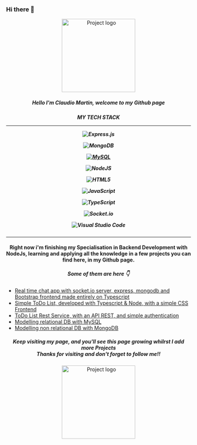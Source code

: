 <h3>Hi there 👋</h3>


<p align="center"> <img width=200px height=200px src="https://media.giphy.com/media/du3J3cXyzhj75IOgvA/giphy.gif?cid=790b76111k8zbk2mdw2sywcxzgo741jfzi5ao0q51rfafmj7&ep=v1_gifs_search&rid=giphy.gif&ct=g" alt="Project logo"></p>

<h5 align="center">Hello I'm Claudio Martin, welcome to my Github page</h5>

<h5 align="center"> MY TECH STACK

----

![Express.js](https://img.shields.io/badge/express.js-%23404d59.svg?style=for-the-badge&logo=express&logoColor=%2361DAFB)

![MongoDB](https://img.shields.io/badge/-MongoDB-13aa52?style=for-the-badge&logo=mongodb&logoColor=white)

[![MySQL](https://img.shields.io/badge/MySQL-005C84?style=for-the-badge&logo=mysql&logoColor=white)](https://www.mysql.com/)

![NodeJS](https://img.shields.io/badge/node.js-6DA55F?style=for-the-badge&logo=node.js&logoColor=white)

![HTML5](https://img.shields.io/badge/html5-%23E34F26.svg?style=for-the-badge&logo=html5&logoColor=white)

![JavaScript](https://img.shields.io/badge/javascript-%23323330.svg?style=for-the-badge&logo=javascript&logoColor=%23F7DF1E)

![TypeScript](https://img.shields.io/badge/typescript-%23007ACC.svg?style=for-the-badge&logo=typescript&logoColor=white)

![Socket.io](https://img.shields.io/badge/socket.io-v4.7.5-green)

![Visual Studio Code](https://img.shields.io/badge/Visual%20Studio%20Code-0078d7.svg?style=for-the-badge&logo=visual-studio-code&logoColor=white)
</h5>

---
<h4 align="center">Right now i'm finishing my Specialisation in Backend Development with NodeJs, learning and applying all the knowledge in a few projects you can find here, in my Github page.</h4>

<h5 align="center">Some of them are here 👇</h5>


- [Real time chat app with socket.io server, express, mongodb and Bootstrap frontend made entirely on Typescript](https://github.com/ClaudioMartinH/7.1-claudimartin-chat-app.git)
- [Simple ToDo List, developed with Typescript & Node, with a simple CSS Frontend](https://github.com/ClaudioMartinH/entrega-1.1.git)
- [ToDo List Rest Service, with an API REST, and simple authentication](https://github.com/ClaudioMartinH/4.1-Claudio-Martin.git)
- [Modelling relational DB with MySQL](https://github.com/ClaudioMartinH/5.1-Claudio-Martin.git)
- [Modelling non relational DB with MongoDB](https://github.com/ClaudioMartinH/5.3-Claudio-Martin.git)

<h5 align="Center">Keep visiting my page, and you'll see this page growing whilrst I add more Projects<br>Thanks for visiting and don't forget to follow me!! </h5>

<p align="center"> <img width=200px height=200px src="https://media.giphy.com/media/10zxDv7Hv5RF9C/giphy.gif?cid=790b76118lqi1b8us6oifq9ntqozpacxquh5jttksuzmjrz8&ep=v1_gifs_search&rid=giphy.gif&ct=g" alt="Project logo"></p>

<!--
**ClaudioMartinH/ClaudioMartinH** is a ✨ _special_ ✨ repository because its `README.md` (this file) appears on your GitHub profile.

Here are some ideas to get you started:

- 🔭 I’m currently working on ...
- 🌱 I’m currently learning ...
- 👯 I’m looking to collaborate on ...
- 🤔 I’m looking for help with ...
- 💬 Ask me about ...
- 📫 How to reach me: ...
- 😄 Pronouns: ...
- ⚡ Fun fact: ...
-->
